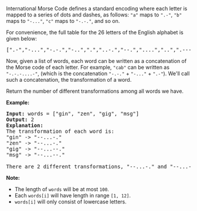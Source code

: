 International Morse Code defines a standard encoding where each letter is mapped to a series of dots and dashes, as follows: `"a"` maps to `".-"`, `"b"` maps to `"-..."`, `"c"` maps to `"-.-."`, and so on.

For convenience, the full table for the 26 letters of the English alphabet is given below:
<pre>
[".-","-...","-.-.","-..",".","..-.","--.","....","..",".---","-.-",".-..","--","-.","---",".--.","--.-",".-.","...","-","..-","...-",".--","-..-","-.--","--.."]
</pre>
Now, given a list of words, each word can be written as a concatenation of the Morse code of each letter. For example, `"cab"` can be written as `"-.-.-....-"`, (which is the concatenation `"-.-."` + `"-..."` + `".-"`). We'll call such a concatenation, the transformation of a word.

Return the number of different transformations among all words we have.

**Example:**
<pre>
<b>Input:</b> words = ["gin", "zen", "gig", "msg"]
<b>Output:</b> 2
<b>Explanation:</b>
The transformation of each word is:
"gin" -> "--...-."
"zen" -> "--...-."
"gig" -> "--...--."
"msg" -> "--...--."

There are 2 different transformations, "--...-." and "--...--.".
</pre>

**Note:**

- The length of `words` will be at most `100`.
- Each `words[i]` will have length in range `[1, 12]`.
- `words[i]` will only consist of lowercase letters.
